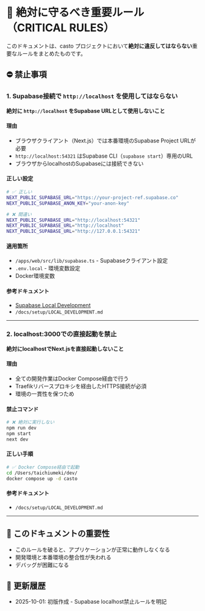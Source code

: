 # 🚨 絶対に守るべき重要ルール（CRITICAL RULES）

このドキュメントは、casto プロジェクトにおいて**絶対に違反してはならない**重要なルールをまとめたものです。

## ⛔ 禁止事項

### 1. Supabase接続で `http://localhost` を使用してはならない

**絶対に `http://localhost` をSupabase URLとして使用しないこと**

#### 理由
- ブラウザクライアント（Next.js）では本番環境のSupabase Project URLが必要
- `http://localhost:54321` はSupabase CLI（`supabase start`）専用のURL
- ブラウザからlocalhostのSupabaseには接続できない

#### 正しい設定
```bash
# ✅ 正しい
NEXT_PUBLIC_SUPABASE_URL="https://your-project-ref.supabase.co"
NEXT_PUBLIC_SUPABASE_ANON_KEY="your-anon-key"

# ❌ 間違い
NEXT_PUBLIC_SUPABASE_URL="http://localhost:54321"
NEXT_PUBLIC_SUPABASE_URL="http://localhost"
NEXT_PUBLIC_SUPABASE_URL="http://127.0.0.1:54321"
```

#### 適用箇所
- `/apps/web/src/lib/supabase.ts` - Supabaseクライアント設定
- `.env.local` - 環境変数設定
- Docker環境変数

#### 参考ドキュメント
- [Supabase Local Development](https://supabase.com/docs/guides/local-development/overview)
- `/docs/setup/LOCAL_DEVELOPMENT.md`

---

### 2. localhost:3000での直接起動を禁止

**絶対にlocalhostでNext.jsを直接起動しないこと**

#### 理由
- 全ての開発作業はDocker Compose経由で行う
- Traefikリバースプロキシを経由したHTTPS接続が必須
- 環境の一貫性を保つため

#### 禁止コマンド
```bash
# ❌ 絶対に実行しない
npm run dev
npm start
next dev
```

#### 正しい手順
```bash
# ✅ Docker Compose経由で起動
cd /Users/taichiumeki/dev/
docker compose up -d casto
```

#### 参考ドキュメント
- `/docs/setup/LOCAL_DEVELOPMENT.md`

---

## 📝 このドキュメントの重要性

- このルールを破ると、アプリケーションが正常に動作しなくなる
- 開発環境と本番環境の整合性が失われる
- デバッグが困難になる

## 🔄 更新履歴

- 2025-10-01: 初版作成 - Supabase localhost禁止ルールを明記
